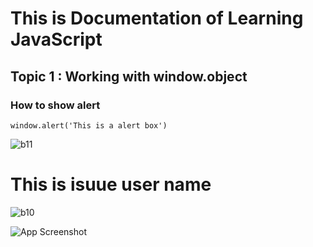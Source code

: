 # This is Documentation of Learning JavaScript
## Topic 1 : Working with window.object
### How to show alert

```
window.alert('This is a alert box')
```
![b11](https://user-images.githubusercontent.com/95132261/143728862-5d9fc180-e59e-4c74-8c58-8d0788eae966.jpg)

# This is isuue user name 
![b10](https://user-images.githubusercontent.com/95132261/143728822-43b82ff0-6633-4f9d-b100-962b869b823b.jpg)


![App Screenshot](https://i.imgur.com/PlF5c40.jpg)
